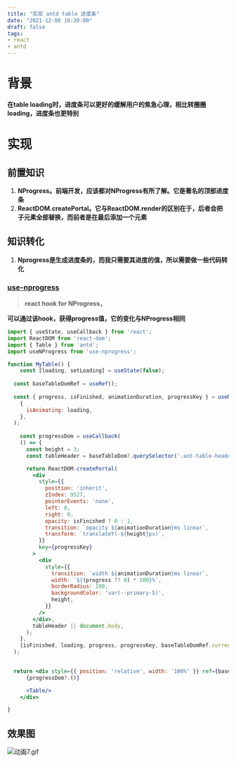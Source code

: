 ```yaml
---
title: "实现 antd table 进度条"
date: "2021-12-08 16:30:00"
draft: false
tags:
- react
- antd
---
```


# 背景
**在table loading时，进度条可以更好的缓解用户的焦急心理，相比转圈圈loading，进度条也更特别**

# 实现
## 前置知识

1. **NProgress。前端开发，应该都对NProgress有所了解。它是著名的顶部进度条**
2. **ReactDOM.createPortal。它与ReactDOM.render的区别在于，后者会把子元素全部替换，而前者是在最后添加一个元素**

## 知识转化

1. **Nprogress是生成进度条的，而我只需要其进度的值，所以需要做一些代码转化**
### [use-nprogress](https://github.com/hemengke1997/use-nprogress)
> **react hook for NProgress，**

**可以通过该hook，获得progress值，它的变化与NProgress相同**
```jsx
import { useState, useCallback } from 'react';
import ReactDOM from 'react-dom';
import { Table } from 'antd';
import useNProgress from 'use-nprogress';

function MyTable() {
	const [loading, setLoading] = useState(false);
  
  const baseTableDomRef = useRef();
  
  const { progress, isFinished, animationDuration, progressKey } = useNProgress(
    {
      isAnimating: loading,
    },
  );
  
	const progressDom = useCallback(
    () => {
      const height = 3;
      const tableHeader = baseTableDom?.querySelector('.ant-table-header');

      return ReactDOM.createPortal(
        <div
          style={{
            position: 'inherit',
            zIndex: 9527,
            pointerEvents: 'none',
            left: 0,
            right: 0,
            opacity: isFinished ? 0 : 1,
            transition: `opacity ${animationDuration}ms linear`,
            transform: `translateY(-${height}px)`,
          }}
          key={progressKey}
        >
          <div
            style={{
              transition: `width ${animationDuration}ms linear`,
              width: `${(progress ?? 0) * 100}%`,
              borderRadius: 100,
              backgroundColor: 'var(--primary-5)',
              height,
            }}
          />
        </div>,
        tableHeader || document.body,
      );
    },
    [isFinished, loading, progress, progressKey, baseTableDomRef.current],
  );  

  
  return <div style={{ position: 'relative', width: '100%' }} ref={baseTableDomRef}>
      {progressDom?.()}

      <Table/>
    </div>

}
```
## 效果图
![动画7.gif](https://cdn.nlark.com/yuque/0/2021/gif/1447731/1638952182061-dc5fb65b-241b-44ba-a4e8-4e07f85c928b.gif#clientId=u000b5a2f-647b-4&from=paste&height=79&id=u1af2421f&originHeight=79&originWidth=1189&originalType=binary&ratio=1&rotation=0&showTitle=false&size=40953&status=done&style=none&taskId=u3b2499ef-e16a-46c9-8bfc-13791bacced&title=&width=1189)
